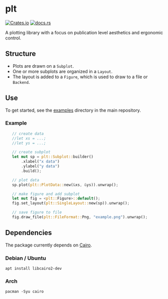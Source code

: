 # plt

[![Crates.io](https://img.shields.io/crates/v/plt)](https://crates.io/crates/plt)
[![docs.rs](https://img.shields.io/docsrs/plt)](https://docs.rs/plt)

A plotting library with a focus on publication level aesthetics and ergonomic control.

## Structure
- Plots are drawn on a `Subplot`.
- One or more subplots are organized in a `Layout`.
- The layout is added to a `Figure`, which is used to draw to a file or `Backend`.

## Use

To get started, see the [examples](https://github.com/plt-rs/plt/tree/main/plt/examples) directory in the main repository.

### Example
```rust
   // create data
   //let xs = ...;
   //let ys = ...;

   // create subplot
   let mut sp = plt::Subplot::builder()
       .xlabel("x data")
       .ylabel("y data")
       .build();

   // plot data
   sp.plot(plt::PlotData::new(&xs, &ys)).unwrap();

   // make figure and add subplot
   let mut fig = <plt::Figure>::default();
   fig.set_layout(plt::SingleLayout::new(sp)).unwrap();

   // save figure to file
   fig.draw_file(plt::FileFormat::Png, "example.png").unwrap();
```

## Dependencies

The package currently depends on [Cairo](https://www.cairographics.org).

### Debian / Ubuntu
`apt install libcairo2-dev`

### Arch
`pacman -Syu cairo`
